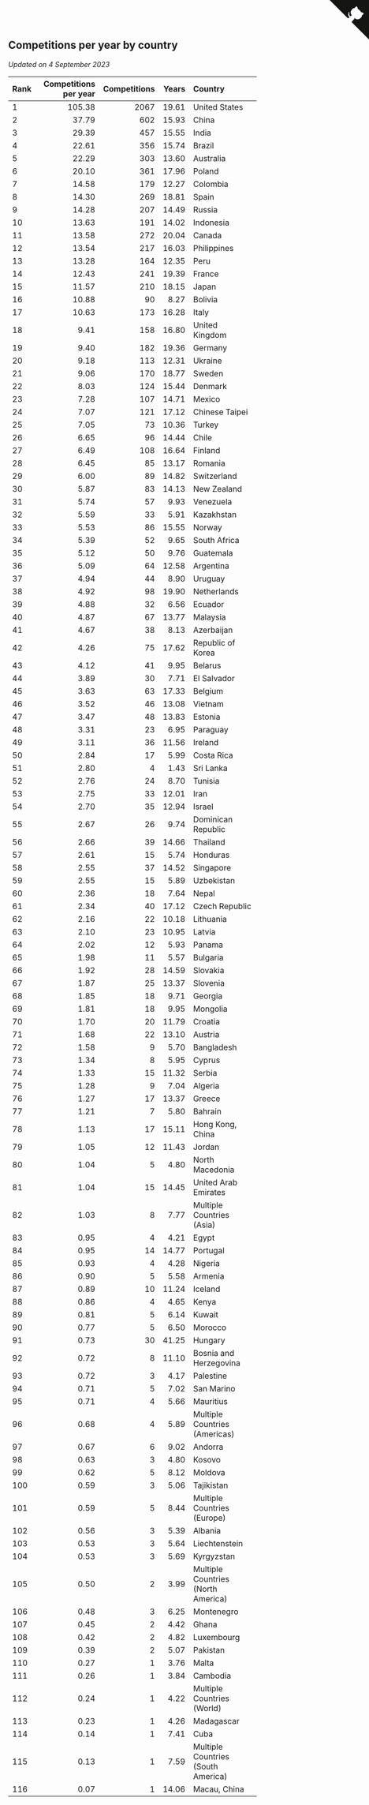## Competitions per year by country

*Updated on  4 September 2023*

| Rank | Competitions per year | Competitions | Years | Country |
| :--- | ---: | ---: | ---: | :--- |
| 1 | 105.38 | 2067 | 19.61 | United States |
| 2 | 37.79 | 602 | 15.93 | China |
| 3 | 29.39 | 457 | 15.55 | India |
| 4 | 22.61 | 356 | 15.74 | Brazil |
| 5 | 22.29 | 303 | 13.60 | Australia |
| 6 | 20.10 | 361 | 17.96 | Poland |
| 7 | 14.58 | 179 | 12.27 | Colombia |
| 8 | 14.30 | 269 | 18.81 | Spain |
| 9 | 14.28 | 207 | 14.49 | Russia |
| 10 | 13.63 | 191 | 14.02 | Indonesia |
| 11 | 13.58 | 272 | 20.04 | Canada |
| 12 | 13.54 | 217 | 16.03 | Philippines |
| 13 | 13.28 | 164 | 12.35 | Peru |
| 14 | 12.43 | 241 | 19.39 | France |
| 15 | 11.57 | 210 | 18.15 | Japan |
| 16 | 10.88 | 90 | 8.27 | Bolivia |
| 17 | 10.63 | 173 | 16.28 | Italy |
| 18 | 9.41 | 158 | 16.80 | United Kingdom |
| 19 | 9.40 | 182 | 19.36 | Germany |
| 20 | 9.18 | 113 | 12.31 | Ukraine |
| 21 | 9.06 | 170 | 18.77 | Sweden |
| 22 | 8.03 | 124 | 15.44 | Denmark |
| 23 | 7.28 | 107 | 14.71 | Mexico |
| 24 | 7.07 | 121 | 17.12 | Chinese Taipei |
| 25 | 7.05 | 73 | 10.36 | Turkey |
| 26 | 6.65 | 96 | 14.44 | Chile |
| 27 | 6.49 | 108 | 16.64 | Finland |
| 28 | 6.45 | 85 | 13.17 | Romania |
| 29 | 6.00 | 89 | 14.82 | Switzerland |
| 30 | 5.87 | 83 | 14.13 | New Zealand |
| 31 | 5.74 | 57 | 9.93 | Venezuela |
| 32 | 5.59 | 33 | 5.91 | Kazakhstan |
| 33 | 5.53 | 86 | 15.55 | Norway |
| 34 | 5.39 | 52 | 9.65 | South Africa |
| 35 | 5.12 | 50 | 9.76 | Guatemala |
| 36 | 5.09 | 64 | 12.58 | Argentina |
| 37 | 4.94 | 44 | 8.90 | Uruguay |
| 38 | 4.92 | 98 | 19.90 | Netherlands |
| 39 | 4.88 | 32 | 6.56 | Ecuador |
| 40 | 4.87 | 67 | 13.77 | Malaysia |
| 41 | 4.67 | 38 | 8.13 | Azerbaijan |
| 42 | 4.26 | 75 | 17.62 | Republic of Korea |
| 43 | 4.12 | 41 | 9.95 | Belarus |
| 44 | 3.89 | 30 | 7.71 | El Salvador |
| 45 | 3.63 | 63 | 17.33 | Belgium |
| 46 | 3.52 | 46 | 13.08 | Vietnam |
| 47 | 3.47 | 48 | 13.83 | Estonia |
| 48 | 3.31 | 23 | 6.95 | Paraguay |
| 49 | 3.11 | 36 | 11.56 | Ireland |
| 50 | 2.84 | 17 | 5.99 | Costa Rica |
| 51 | 2.80 | 4 | 1.43 | Sri Lanka |
| 52 | 2.76 | 24 | 8.70 | Tunisia |
| 53 | 2.75 | 33 | 12.01 | Iran |
| 54 | 2.70 | 35 | 12.94 | Israel |
| 55 | 2.67 | 26 | 9.74 | Dominican Republic |
| 56 | 2.66 | 39 | 14.66 | Thailand |
| 57 | 2.61 | 15 | 5.74 | Honduras |
| 58 | 2.55 | 37 | 14.52 | Singapore |
| 59 | 2.55 | 15 | 5.89 | Uzbekistan |
| 60 | 2.36 | 18 | 7.64 | Nepal |
| 61 | 2.34 | 40 | 17.12 | Czech Republic |
| 62 | 2.16 | 22 | 10.18 | Lithuania |
| 63 | 2.10 | 23 | 10.95 | Latvia |
| 64 | 2.02 | 12 | 5.93 | Panama |
| 65 | 1.98 | 11 | 5.57 | Bulgaria |
| 66 | 1.92 | 28 | 14.59 | Slovakia |
| 67 | 1.87 | 25 | 13.37 | Slovenia |
| 68 | 1.85 | 18 | 9.71 | Georgia |
| 69 | 1.81 | 18 | 9.95 | Mongolia |
| 70 | 1.70 | 20 | 11.79 | Croatia |
| 71 | 1.68 | 22 | 13.10 | Austria |
| 72 | 1.58 | 9 | 5.70 | Bangladesh |
| 73 | 1.34 | 8 | 5.95 | Cyprus |
| 74 | 1.33 | 15 | 11.32 | Serbia |
| 75 | 1.28 | 9 | 7.04 | Algeria |
| 76 | 1.27 | 17 | 13.37 | Greece |
| 77 | 1.21 | 7 | 5.80 | Bahrain |
| 78 | 1.13 | 17 | 15.11 | Hong Kong, China |
| 79 | 1.05 | 12 | 11.43 | Jordan |
| 80 | 1.04 | 5 | 4.80 | North Macedonia |
| 81 | 1.04 | 15 | 14.45 | United Arab Emirates |
| 82 | 1.03 | 8 | 7.77 | Multiple Countries (Asia) |
| 83 | 0.95 | 4 | 4.21 | Egypt |
| 84 | 0.95 | 14 | 14.77 | Portugal |
| 85 | 0.93 | 4 | 4.28 | Nigeria |
| 86 | 0.90 | 5 | 5.58 | Armenia |
| 87 | 0.89 | 10 | 11.24 | Iceland |
| 88 | 0.86 | 4 | 4.65 | Kenya |
| 89 | 0.81 | 5 | 6.14 | Kuwait |
| 90 | 0.77 | 5 | 6.50 | Morocco |
| 91 | 0.73 | 30 | 41.25 | Hungary |
| 92 | 0.72 | 8 | 11.10 | Bosnia and Herzegovina |
| 93 | 0.72 | 3 | 4.17 | Palestine |
| 94 | 0.71 | 5 | 7.02 | San Marino |
| 95 | 0.71 | 4 | 5.66 | Mauritius |
| 96 | 0.68 | 4 | 5.89 | Multiple Countries (Americas) |
| 97 | 0.67 | 6 | 9.02 | Andorra |
| 98 | 0.63 | 3 | 4.80 | Kosovo |
| 99 | 0.62 | 5 | 8.12 | Moldova |
| 100 | 0.59 | 3 | 5.06 | Tajikistan |
| 101 | 0.59 | 5 | 8.44 | Multiple Countries (Europe) |
| 102 | 0.56 | 3 | 5.39 | Albania |
| 103 | 0.53 | 3 | 5.64 | Liechtenstein |
| 104 | 0.53 | 3 | 5.69 | Kyrgyzstan |
| 105 | 0.50 | 2 | 3.99 | Multiple Countries (North America) |
| 106 | 0.48 | 3 | 6.25 | Montenegro |
| 107 | 0.45 | 2 | 4.42 | Ghana |
| 108 | 0.42 | 2 | 4.82 | Luxembourg |
| 109 | 0.39 | 2 | 5.07 | Pakistan |
| 110 | 0.27 | 1 | 3.76 | Malta |
| 111 | 0.26 | 1 | 3.84 | Cambodia |
| 112 | 0.24 | 1 | 4.22 | Multiple Countries (World) |
| 113 | 0.23 | 1 | 4.26 | Madagascar |
| 114 | 0.14 | 1 | 7.41 | Cuba |
| 115 | 0.13 | 1 | 7.59 | Multiple Countries (South America) |
| 116 | 0.07 | 1 | 14.06 | Macau, China |


<a href="https://github.com/JustinTimeCuber/wca_statistics" class="github-corner" aria-label="View source on Github"><svg width="80" height="80" viewBox="0 0 250 250" style="fill:#151513; color:#fff; position: absolute; top: 0; border: 0; right: 0;" aria-hidden="true"><path d="M0,0 L115,115 L130,115 L142,142 L250,250 L250,0 Z"></path><path d="M128.3,109.0 C113.8,99.7 119.0,89.6 119.0,89.6 C122.0,82.7 120.5,78.6 120.5,78.6 C119.2,72.0 123.4,76.3 123.4,76.3 C127.3,80.9 125.5,87.3 125.5,87.3 C122.9,97.6 130.6,101.9 134.4,103.2" fill="currentColor" style="transform-origin: 130px 106px;" class="octo-arm"></path><path d="M115.0,115.0 C114.9,115.1 118.7,116.5 119.8,115.4 L133.7,101.6 C136.9,99.2 139.9,98.4 142.2,98.6 C133.8,88.0 127.5,74.4 143.8,58.0 C148.5,53.4 154.0,51.2 159.7,51.0 C160.3,49.4 163.2,43.6 171.4,40.1 C171.4,40.1 176.1,42.5 178.8,56.2 C183.1,58.6 187.2,61.8 190.9,65.4 C194.5,69.0 197.7,73.2 200.1,77.6 C213.8,80.2 216.3,84.9 216.3,84.9 C212.7,93.1 206.9,96.0 205.4,96.6 C205.1,102.4 203.0,107.8 198.3,112.5 C181.9,128.9 168.3,122.5 157.7,114.1 C157.9,116.9 156.7,120.9 152.7,124.9 L141.0,136.5 C139.8,137.7 141.6,141.9 141.8,141.8 Z" fill="currentColor" class="octo-body"></path></svg></a><style>.github-corner:hover .octo-arm{animation:octocat-wave 560ms ease-in-out}@keyframes octocat-wave{0%,100%{transform:rotate(0)}20%,60%{transform:rotate(-25deg)}40%,80%{transform:rotate(10deg)}}@media (max-width:500px){.github-corner:hover .octo-arm{animation:none}.github-corner .octo-arm{animation:octocat-wave 560ms ease-in-out}}</style>
